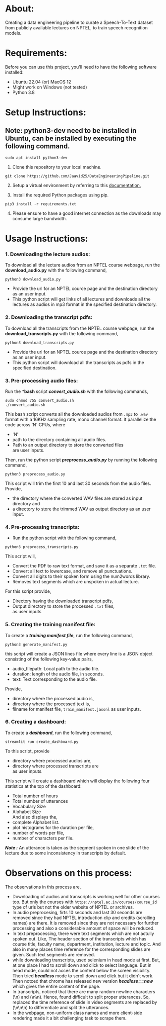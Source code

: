 # About:
   Creating a data engineering pipeline to curate a Speech-To-Text dataset from publicly available
lectures on NPTEL, to train speech recognition models.

# Requirements:
   Before you can use this project, you'll need to have the following software installed:  
   
   * Ubuntu 22.04 (or) MacOS 12  
   * Might work on Windows (not tested)  
   * Python 3.8
      
# Setup Instructions:
  ## Note: python3-dev need to be installed in Ubuntu, can be installed by executing the following command.
   ```
   sudo apt install python3-dev
   
   ```
   1. Clone this repository to your local machine.  
   ``` 
   git clone https://github.com/Jaavid25/DataEngineeringPipeline.git
   ```  
   2. Setup a virtual environment by referring to this [documentation.](https://docs.python.org/3/library/venv.html)
      
   3. Install the required Python packages using pip.
   ```
   pip3 install -r requirements.txt 
   ``` 
   
   4. Please ensure to have a good internet connection as the downloads may consume large bandwidth.  
   
# Usage Instructions:  

   ### 1. Downloading the lecture audios:  
   To download all the lecture audios from an NPTEL course webpage, run the **download_audio.py** with the following command,  
   ```
   python3 download_audio.py
   ```  
   * Provide the url for an NPTEL cource page and the destination directory as an user input.  
   * This python script will get links of all lectures and downloads all the lectures as audios in mp3 format in the specified destination directory.
   
   ### 2. Downloading the transcript pdfs:  
   To download all the transcripts from the NPTEL course webpage, run the **download_transcripts.py** with the following command,
   ```
   python3 download_transcripts.py
   ```
   * Provide the url for an NPTEL cource page and the destination directory as an user input.
   * This python script will download all the transcripts as pdfs in the specified destination.
   
   ### 3. Pre-processing audio files:  
   Run the ***bash** script ***convert_audio.sh*** with the following commands,
   ```
   sudo chmod 755 convert_audio.sh
   ./convert_audio.sh
   ```  
   This bash script converts all the downloaded audios from `.mp3` to `.wav` format with a
   16KHz sampling rate, mono channel format. It parallelize the code across 'N' CPUs, where
   * 'N'  
   * path to the directory containing all audio files. 
   * Path to an output directory to store the converted files  
   are user inputs.  
     
   Then, run the python script ***preprocess_audio.py*** by running the following command,
   ```
   python3 preprocess_audio.py
   ```
   This script will trim the first 10 and last 30 seconds from the audio files.  
   Provide, 
   * the directory where the converted WAV files are stored as input directory and 
   * a directory to store the trimmed WAV as output directory 
   as an user input.
   ### 4. Pre-processing transcripts:  
   * Run the python script with the following command,
   ```
   python3 preprocess_transcripts.py
   ```  
   This script will,
   * Convert the PDF to raw text format, and save it as a separate `.txt` file.  
   * Convert all text to lowercase, and remove all punctuations.  
   * Convert all digits to their spoken form using the num2words library.  
   * Removes text segments which are unspoken in actual lecture.  
     
   For this script provide,  
   * Directory having the downloaded transcript pdfs,  
   * Output directory to store the processed `.txt` files,  
   as user inputs.  
   
   ### 5. Creating the training manifest file:  
   
   To create a ***training manifest file***, run the following command,
   ```
   python3 generate_manifest.py
   ```
   this script will create a JSON lines file where every line is a JSON object consisting of the following
   key-value pairs,  
   * audio_filepath: Local path to the audio file.  
   * duration: length of the audio file, in seconds.
   * text: Text corresponding to the audio file.  
     
   Provide,  
   * directory where the processed audio is,  
   * directory where the processed text is,  
   * filname for manifest file, `train_manifest.jasonl` 
   as user inputs.
   
   ### 6. Creating a dashboard:  
   To create a ***dashboard***, run the following command,  
   ```  
   streamlit run create_dashboard.py  
   ```  
   
   To this script, provide  
   * directory where processed audios are,  
   * directory where processed transcripts are  
   as user inputs.  
   
   This script will create a dashboard which will display the following four statistics at the top of the dashboard:
   * Total number of hours
   * Total number of utterances
   * Vocabulary Size
   * Alphabet Size  
   And also displays the,   
   * complete Alphabet list.  
   * plot histograms for the duration per file,  
   * number of words per file,  
   * number of characters per file.  
   
   ***Note :*** An utterance is taken as the segment spoken in one slide of the lecture due to some inconsistency in transcripts by default.  
   
# Observations on this process:  

The observations in this process are,  
  
* Downloading of audios and transcripts is working well for other courses too. But only the courses with `https://nptel.ac.in/courses/course_id` type of urls but not the older website of NPTEL or archives.  
* In audio preprocesing, firts 10 seconds and last 30 seconds are removed since they had NPTEL introduction clip and credits (scrolling names) are there. It is removed since they are not necessary for further processing and also a considerable amount of space will be reduced.  
* In text preprocessing, there were text segments which are not actully spoken out. Like, The header section of the transcripts which has course title, faculty name, department, institution, lecture and topic. And also in many places time reference for the corresponding slides are given. Such text segments are removed.  
* while downloading transcripts, used selenium in head mode at first. But, at one place I had to scroll down and click to select language. But in head mode, could not acces the content below the screen visibility. Then tried ***headless*** mode to scroll down and click but it didn't work. Then notced that chrome has released new version ***headless==new*** which gives the entire content of the page.  
* In transcripts, noticed that there are many random newline characters (\n) and (\n\n). Hence, found difficult to split proper utterances. So, replaced the time reference of slide in video segments are replaced by (\n\n\n) to differentiate and split the utterances.
* In the webpage, non-uniform class names and more client-side rendering made it a bit challenging task to scrape them.


